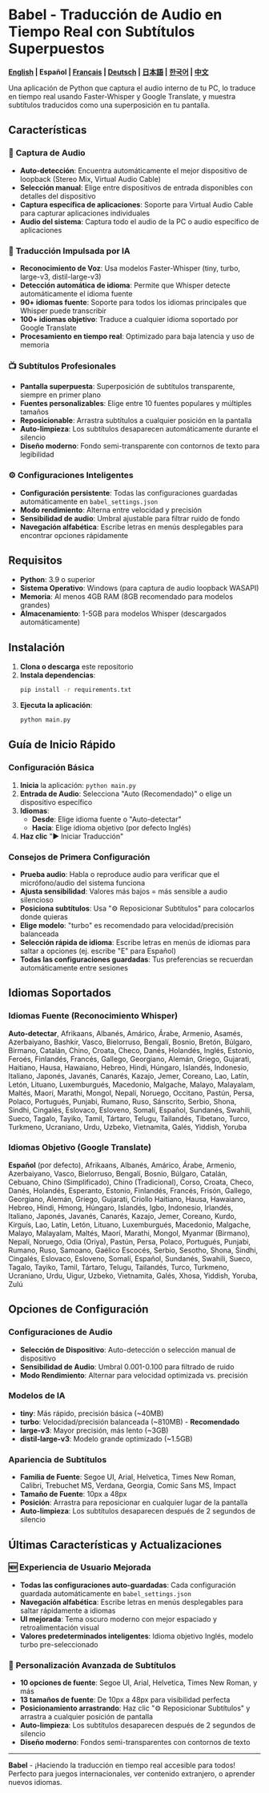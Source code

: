 # Babel - Traducción de Audio en Tiempo Real con Subtítulos Superpuestos

**[English](README.md) | Español | [Français](README_FR.md) | [Deutsch](README_DE.md) | [日本語](README_JA.md) | [한국어](README_KO.md) | [中文](README_ZH.md)**

Una aplicación de Python que captura el audio interno de tu PC, lo traduce en tiempo real usando Faster-Whisper y Google Translate, y muestra subtítulos traducidos como una superposición en tu pantalla.

## Características

### 🎵 **Captura de Audio**
- **Auto-detección**: Encuentra automáticamente el mejor dispositivo de loopback (Stereo Mix, Virtual Audio Cable)
- **Selección manual**: Elige entre dispositivos de entrada disponibles con detalles del dispositivo
- **Captura específica de aplicaciones**: Soporte para Virtual Audio Cable para capturar aplicaciones individuales
- **Audio del sistema**: Captura todo el audio de la PC o audio específico de aplicaciones

### 🧠 **Traducción Impulsada por IA**
- **Reconocimiento de Voz**: Usa modelos Faster-Whisper (tiny, turbo, large-v3, distil-large-v3)
- **Detección automática de idioma**: Permite que Whisper detecte automáticamente el idioma fuente
- **90+ idiomas fuente**: Soporte para todos los idiomas principales que Whisper puede transcribir
- **100+ idiomas objetivo**: Traduce a cualquier idioma soportado por Google Translate
- **Procesamiento en tiempo real**: Optimizado para baja latencia y uso de memoria

### 📺 **Subtítulos Profesionales**
- **Pantalla superpuesta**: Superposición de subtítulos transparente, siempre en primer plano
- **Fuentes personalizables**: Elige entre 10 fuentes populares y múltiples tamaños
- **Reposicionable**: Arrastra subtítulos a cualquier posición en la pantalla
- **Auto-limpieza**: Los subtítulos desaparecen automáticamente durante el silencio
- **Diseño moderno**: Fondo semi-transparente con contornos de texto para legibilidad

### ⚙️ **Configuraciones Inteligentes**
- **Configuración persistente**: Todas las configuraciones guardadas automáticamente en `babel_settings.json`
- **Modo rendimiento**: Alterna entre velocidad y precisión
- **Sensibilidad de audio**: Umbral ajustable para filtrar ruido de fondo
- **Navegación alfabética**: Escribe letras en menús desplegables para encontrar opciones rápidamente

## Requisitos

- **Python**: 3.9 o superior
- **Sistema Operativo**: Windows (para captura de audio loopback WASAPI)
- **Memoria**: Al menos 4GB RAM (8GB recomendado para modelos grandes)
- **Almacenamiento**: 1-5GB para modelos Whisper (descargados automáticamente)

## Instalación

1. **Clona o descarga** este repositorio
2. **Instala dependencias**:
   ```bash
   pip install -r requirements.txt
   ```
3. **Ejecuta la aplicación**:
   ```bash
   python main.py
   ```

## Guía de Inicio Rápido

### Configuración Básica
1. **Inicia** la aplicación: `python main.py`
2. **Entrada de Audio**: Selecciona "Auto (Recomendado)" o elige un dispositivo específico
3. **Idiomas**: 
   - **Desde**: Elige idioma fuente o "Auto-detectar"
   - **Hacia**: Elige idioma objetivo (por defecto Inglés)
4. **Haz clic** "▶️ Iniciar Traducción"

### Consejos de Primera Configuración
- **Prueba audio**: Habla o reproduce audio para verificar que el micrófono/audio del sistema funciona
- **Ajusta sensibilidad**: Valores más bajos = más sensible a audio silencioso
- **Posiciona subtítulos**: Usa "⚙ Reposicionar Subtítulos" para colocarlos donde quieras
- **Elige modelo**: "turbo" es recomendado para velocidad/precisión balanceada
- **Selección rápida de idioma**: Escribe letras en menús de idiomas para saltar a opciones (ej. escribe "E" para Español)
- **Todas las configuraciones guardadas**: Tus preferencias se recuerdan automáticamente entre sesiones

## Idiomas Soportados

### Idiomas Fuente (Reconocimiento Whisper)
**Auto-detectar**, Afrikaans, Albanés, Amárico, Árabe, Armenio, Asamés, Azerbaiyano, Bashkir, Vasco, Bielorruso, Bengalí, Bosnio, Bretón, Búlgaro, Birmano, Catalán, Chino, Croata, Checo, Danés, Holandés, Inglés, Estonio, Feroés, Finlandés, Francés, Gallego, Georgiano, Alemán, Griego, Gujarati, Haitiano, Hausa, Hawaiano, Hebreo, Hindi, Húngaro, Islandés, Indonesio, Italiano, Japonés, Javanés, Canarés, Kazajo, Jemer, Coreano, Lao, Latín, Letón, Lituano, Luxemburgués, Macedonio, Malgache, Malayo, Malayalam, Maltés, Maorí, Marathi, Mongol, Nepalí, Noruego, Occitano, Pastún, Persa, Polaco, Portugués, Punjabi, Rumano, Ruso, Sánscrito, Serbio, Shona, Sindhi, Cingalés, Eslovaco, Esloveno, Somalí, Español, Sundanés, Swahili, Sueco, Tagalo, Tayiko, Tamil, Tártaro, Telugu, Tailandés, Tibetano, Turco, Turkmeno, Ucraniano, Urdu, Uzbeko, Vietnamita, Galés, Yiddish, Yoruba

### Idiomas Objetivo (Google Translate)
**Español** (por defecto), Afrikaans, Albanés, Amárico, Árabe, Armenio, Azerbaiyano, Vasco, Bielorruso, Bengalí, Bosnio, Búlgaro, Catalán, Cebuano, Chino (Simplificado), Chino (Tradicional), Corso, Croata, Checo, Danés, Holandés, Esperanto, Estonio, Finlandés, Francés, Frisón, Gallego, Georgiano, Alemán, Griego, Gujarati, Criollo Haitiano, Hausa, Hawaiano, Hebreo, Hindi, Hmong, Húngaro, Islandés, Igbo, Indonesio, Irlandés, Italiano, Japonés, Javanés, Canarés, Kazajo, Jemer, Coreano, Kurdo, Kirguís, Lao, Latín, Letón, Lituano, Luxemburgués, Macedonio, Malgache, Malayo, Malayalam, Maltés, Maorí, Marathi, Mongol, Myanmar (Birmano), Nepalí, Noruego, Odia (Oriya), Pastún, Persa, Polaco, Portugués, Punjabi, Rumano, Ruso, Samoano, Gaélico Escocés, Serbio, Sesotho, Shona, Sindhi, Cingalés, Eslovaco, Esloveno, Somalí, Español, Sundanés, Swahili, Sueco, Tagalo, Tayiko, Tamil, Tártaro, Telugu, Tailandés, Turco, Turkmeno, Ucraniano, Urdu, Uigur, Uzbeko, Vietnamita, Galés, Xhosa, Yiddish, Yoruba, Zulú

## Opciones de Configuración

### Configuraciones de Audio
- **Selección de Dispositivo**: Auto-detección o selección manual de dispositivo
- **Sensibilidad de Audio**: Umbral 0.001-0.100 para filtrado de ruido
- **Modo Rendimiento**: Alternar para velocidad optimizada vs. precisión

### Modelos de IA
- **tiny**: Más rápido, precisión básica (~40MB)
- **turbo**: Velocidad/precisión balanceada (~810MB) - **Recomendado**
- **large-v3**: Mayor precisión, más lento (~3GB)
- **distil-large-v3**: Modelo grande optimizado (~1.5GB)

### Apariencia de Subtítulos
- **Familia de Fuente**: Segoe UI, Arial, Helvetica, Times New Roman, Calibri, Trebuchet MS, Verdana, Georgia, Comic Sans MS, Impact
- **Tamaño de Fuente**: 10px a 48px
- **Posición**: Arrastra para reposicionar en cualquier lugar de la pantalla
- **Auto-limpieza**: Los subtítulos desaparecen después de 2 segundos de silencio

## Últimas Características y Actualizaciones

### 🆕 **Experiencia de Usuario Mejorada** 
- **Todas las configuraciones auto-guardadas**: Cada configuración guardada automáticamente en `babel_settings.json`
- **Navegación alfabética**: Escribe letras en menús desplegables para saltar rápidamente a idiomas
- **UI mejorada**: Tema oscuro moderno con mejor espaciado y retroalimentación visual
- **Valores predeterminados inteligentes**: Idioma objetivo Inglés, modelo turbo pre-seleccionado

### 🎨 **Personalización Avanzada de Subtítulos**
- **10 opciones de fuente**: Segoe UI, Arial, Helvetica, Times New Roman, y más
- **13 tamaños de fuente**: De 10px a 48px para visibilidad perfecta
- **Posicionamiento arrastrando**: Haz clic "⚙ Reposicionar Subtítulos" y arrastra a cualquier posición de pantalla
- **Auto-limpieza**: Los subtítulos desaparecen después de 2 segundos de silencio
- **Diseño moderno**: Fondos semi-transparentes con contornos de texto

---

**Babel** - ¡Haciendo la traducción en tiempo real accesible para todos! Perfecto para juegos internacionales, ver contenido extranjero, o aprender nuevos idiomas.
